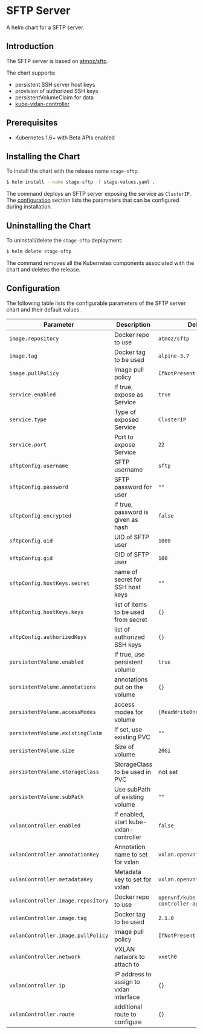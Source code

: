 # SFTP Server

A helm chart for a SFTP server.


## Introduction

The SFTP server is based on [atmoz/sftp](https://github.com/atmoz/sftp).

The chart supports:
- persistent SSH server host keys
- provision of authorized SSH keys
- persistentVolumeClaim for data
- [kube-vxlan-controller](https://github.com/openvnf/kube-vxlan-controller)


## Prerequisites

- Kubernetes 1.6+ with Beta APIs enabled


## Installing the Chart

To install the chart with the release name `stage-sftp`:

```bash
$ helm install --name stage-sftp -f stage-values.yaml . 
```

The command deploys an SFTP server exposing the service as `ClusterIP`. The [configuration](#configuration) section lists the parameters that can be configured during installation.


## Uninstalling the Chart

To uninstall/delete the `stage-sftp` deployment:

```bash
$ helm delete stage-sftp 
```

The command removes all the Kubernetes components associated with the chart and deletes the release.

## Configuration

The following table lists the configurable parameters of the SFTP server chart and their default values.

|          Parameter                 |                Description                 |                   Default                   |
| -----------------------------------| ------------------------------------------ | ------------------------------------------- |
| `image.repository`                 | Docker repo to use                         | `atmoz/sftp`                                |
| `image.tag`                        | Docker tag to be used                      | `alpine-3.7`                                |
| `image.pullPolicy`                 | Image pull policy                          | `IfNotPresent`                              |
| `service.enabled`                  | If true, expose as Service                 | `true`                                      |
| `service.type`                     | Type of exposed Service                    | `ClusterIP`                                 |
| `service.port`                     | Port to expose Service                     | `22`                                        |
| `sftpConfig.username`              | SFTP username                              | `sftp`                                      |
| `sftpConfig.password`              | SFTP password for user                     | `""`                                        |
| `sftpConfig.encrypted`             | If true, password is given as hash         | `false`                                     |
| `sftpConfig.uid`                   | UID of SFTP user                           | `1000`                                      |
| `sftpConfig.gid`                   | GID of SFTP user                           | `100`                                       |
| `sftpConfig.hostKeys.secret`       | name of secret for SSH host keys           | `""`                                        |
| `sftpConfig.hostKeys.keys`         | list of items to be used from secret       | `{}`                                        |
| `sftpConfig.authorizedKeys`        | list of authorized SSH keys                | `{}`                                        |
| `persistentVolume.enabled`         | If true, use persistent volume             | `true`                                      |
| `persistentVolume.annotations`     | annotations put on the volume              | `{}`                                        |
| `persistentVolume.accessModes`     | access modes for volume                    | `[ReadWriteOnce]`                           |
| `persistentVolume.existingClaim`   | If set, use existing PVC                   | `""`                                        |
| `persistentVolume.size`            | Size of volume                             | `20Gi`                                      |
| `persistentVolume.storageClass`    | StorageClass to be used in PVC             | not set                                     |
| `persistentVolume.subPath`         | Use subPath of existing volume             | `""`                                        |
| `vxlanController.enabled`          | If enabled, start kube-vxlan-controller    | `false`                                     |
| `vxlanController.annotationKey`    | Annotation name to set for vxlan           | `vxlan.openvnf.org/networks`                |
| `vxlanController.metadataKey`      | Metadata key to set for vxlan              | `vxlan.openvnf.org`                         |
| `vxlanController.image.repository` | Docker repo to use                         | `openvnf/kube-vxlan-controller-agent`       |
| `vxlanController.image.tag`        | Docker tag to be used                      | `2.1.0`                                     |
| `vxlanController.image.pullPolicy` | Image pull policy                          | `IfNotPresent`                              |
| `vxlanController.network`          | VXLAN network to attach to                 | `vxeth0`                                    |
| `vxlanController.ip`               | IP address to assign to vxlan interface    | `{}`                                        |
| `vxlanController.route`            | additional route to configure              | `{}`                                        |
